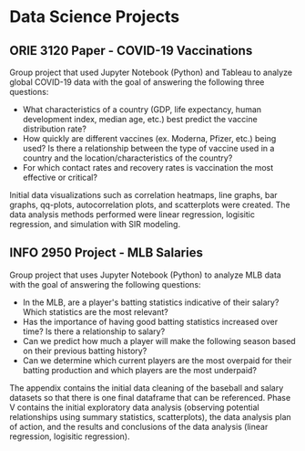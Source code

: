 # Data Science Projects

## ORIE 3120 Paper - COVID-19 Vaccinations
Group project that used Jupyter Notebook (Python) and Tableau to analyze global COVID-19 data with the goal of answering the following three questions:

* What characteristics of a country (GDP, life expectancy, human development index, median age, etc.) best predict the vaccine distribution rate?
* How quickly are different vaccines (ex. Moderna, Pfizer, etc.) being used? Is there a relationship between the type of vaccine used in a country and the location/characteristics of the country?
* For which contact rates and recovery rates is vaccination the most effective or critical?

Initial data visualizations such as correlation heatmaps, line graphs, bar graphs, qq-plots, autocorrelation plots, and scatterplots were created. The data analysis methods performed were linear regression, logisitic regression, and simulation with SIR modeling.

## INFO 2950 Project - MLB Salaries
Group project that uses Jupyter Notebook (Python) to analyze MLB data with the goal of answering the following questions:

* In the MLB, are a player's batting statistics indicative of their salary? Which statistics are the most relevant?
* Has the importance of having good batting statistics increased over time? Is there a relationship to salary?
* Can we predict how much a player will make the following season based on their previous batting history?
* Can we determine which current players are the most overpaid for their batting production and which players are the most underpaid?

The appendix contains the initial data cleaning of the baseball and salary datasets so that there is one final dataframe that can be referenced. Phase V contains the initial exploratory data analysis (observing potential relationships using summary statistics, scatterplots), the data analysis plan of action, and the results and conclusions of the data analysis (linear regression, logisitic regression).

